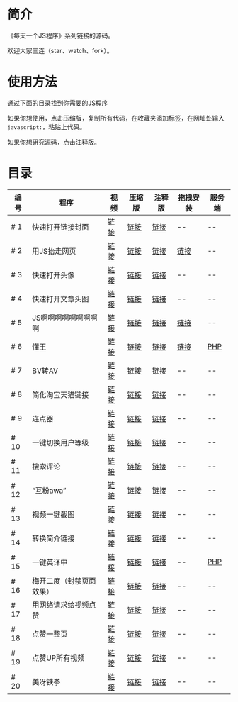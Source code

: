 # 简介

《每天一个JS程序》系列链接的源码。

欢迎大家三连（star、watch、fork）。

# 使用方法

通过下面的目录找到你需要的JS程序

如果你想使用，点击压缩版，复制所有代码，在收藏夹添加标签，在网址处输入`javascript:`，粘贴上代码。

如果你想研究源码，点击注释版。

# 目录

编号 | 程序 | 视频 | 压缩版 | 注释版 | 拖拽安装 | 服务端
-|-|-|-|-|-|-
\# 1 | 快速打开链接封面 | [链接](https://www.bilibili.com/video/BV1kK4y1x7Vw) | [链接](./blob/master/code/js-1.mini.js) | [链接](./blob/master/code/js-1.js) | -- | --
\# 2 | 用JS抬走网页 | [链接](https://www.bilibili.com/video/BV1Mf4y1m7ff) | [链接](./blob/master/code/js-2.mini.js) | [链接](./blob/master/code/js-2.js) | [链接](https://imba97.cn/archives/628) | --
\# 3 | 快速打开头像 | [链接](https://www.bilibili.com/video/BV1j54y1Q7jq) | [链接](./blob/master/code/js-3.mini.js) | [链接](./blob/master/code/js-3.js) | -- | --
\# 4 | 快速打开文章头图 | [链接](https://www.bilibili.com/video/BV1wg4y1q7EX) | [链接](./blob/master/code/js-4.mini.js) | [链接](./blob/master/code/js-4.js) | -- | --
\# 5 | JS啊啊啊啊啊啊啊啊啊 | [链接](https://www.bilibili.com/video/BV1Mt4y1y7Hu) | [链接](./blob/master/code/js-5.mini.js) | [链接](./blob/master/code/js-5.js) | [链接](https://imba97.cn/archives/629) | --
\# 6 | 懂王 | [链接](https://www.bilibili.com/video/BV1jt4y1y7zs) | [链接](./blob/master/code/js-6.mini.js) | [链接](./blob/master/code/js-6.js) | [链接](https://imba97.cn/archives/632) | [PHP](./blob/master/code/js-6.server.php)
\# 7 | BV转AV | [链接](https://www.bilibili.com/video/BV1sv411677s) | [链接](./blob/master/code/js-7.mini.js) | [链接](./blob/master/code/js-7.js) | -- | --
\# 8 | 简化淘宝天猫链接 | [链接](https://www.bilibili.com/video/BV1qg4y1i7DN) | [链接](./blob/master/code/js-8.mini.js) | [链接](./blob/master/code/js-8.js) | -- | --
\# 9 | 连点器 | [链接](https://www.bilibili.com/video/BV1Rg4y1i7Bb) | [链接](./blob/master/code/js-9.mini.js) | [链接](./blob/master/code/js-9.js) | -- | --
\# 10 | 一键切换用户等级 | [链接](https://www.bilibili.com/video/BV14z411i7KJ) | [链接](./blob/master/code/js-10.mini.js) | [链接](./blob/master/code/js-10.js) | -- | --
\# 11 | 搜索评论 | [链接](https://www.bilibili.com/video/BV1kK4y1x7Q4) | [链接](./blob/master/code/js-11.mini.js) | [链接](./blob/master/code/js-11.js) | -- | --
\# 12 | “互粉awa” | [链接](https://www.bilibili.com/video/BV1oi4y1s7Ut) | [链接](./blob/master/code/js-12.mini.js) | [链接](./blob/master/code/js-12.js) | -- | --
\# 13 | 视频一键截图 | [链接](https://www.bilibili.com/video/BV1xz4y197jc) | [链接](./blob/master/code/js-13.mini.js) | [链接](./blob/master/code/js-13.js) | -- | --
\# 14 | 转换简介链接 | [链接](https://www.bilibili.com/video/BV1m5411p7kd) | [链接](./blob/master/code/js-14.mini.js) | [链接](./blob/master/code/js-14.js) | -- | --
\# 15 | 一键英译中 | [链接](https://www.bilibili.com/video/BV1Zt4y1C71S) | [链接](./blob/master/code/js-15.mini.js) | [链接](./blob/master/code/js-15.js) | -- | [PHP](./blob/master/code/js-15.server.php)
\# 16 | 梅开二度（封禁页面效果） | [链接](https://www.bilibili.com/video/BV1Hi4y1G782) | [链接](./blob/master/code/js-16.mini.js) | [链接](./blob/master/code/js-16.js) | -- | --
\# 17 | 用网络请求给视频点赞 | [链接](https://www.bilibili.com/video/BV11z4y1Q7uw) | [链接](./blob/master/code/js-17.mini.js) | [链接](./blob/master/code/js-17.js) | -- | --
\# 18 | 点赞一整页 | [链接](https://www.bilibili.com/video/BV1k5411W7wE) | [链接](./blob/master/code/js-18.mini.js) | [链接](./blob/master/code/js-18.js) | -- | --
\# 19 | 点赞UP所有视频 | [链接](https://www.bilibili.com/video/BV1k5411W7wE) | [链接](./blob/master/code/js-19.mini.js) | [链接](./blob/master/code/js-19.js) | -- | --
\# 20 | 美冴铁拳 | [链接](https://www.bilibili.com/video/BV185411W7rt) | [链接](./blob/master/code/js-20.mini.js) | [链接](./blob/master/code/js-20.js) |  -- | --